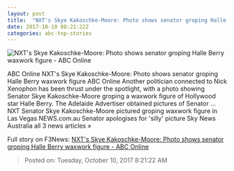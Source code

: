 ```yaml
---
layout: post
title:  "NXT's Skye Kakoschke-Moore: Photo shows senator groping Halle Berry waxwork figure - ABC Online"
date: 2017-10-10 08:21:22Z
categories: abc-top-stories
---
```


![NXT's Skye Kakoschke-Moore: Photo shows senator groping Halle Berry waxwork figure - ABC Online](http://www.abc.net.au/news/image/9035896-1x1-700x700.jpg)

ABC Online NXT's Skye Kakoschke-Moore: Photo shows senator groping Halle Berry waxwork figure ABC Online Another politician connected to Nick Xenophon has been thrust under the spotlight, with a photo showing Senator Skye Kakoschke-Moore groping a waxwork figure of Hollywood star Halle Berry. The Adelaide Advertiser obtained pictures of Senator ... NXT Senator Skye Kakoschke-Moore pictured groping waxwork figure in Las Vegas NEWS.com.au Senator apologises for 'silly' picture Sky News Australia all 3 news articles »


Full story on F3News: [NXT's Skye Kakoschke-Moore: Photo shows senator groping Halle Berry waxwork figure - ABC Online](http://www.f3nws.com/n/xzdmKJ)

> Posted on: Tuesday, October 10, 2017 8:21:22 AM
